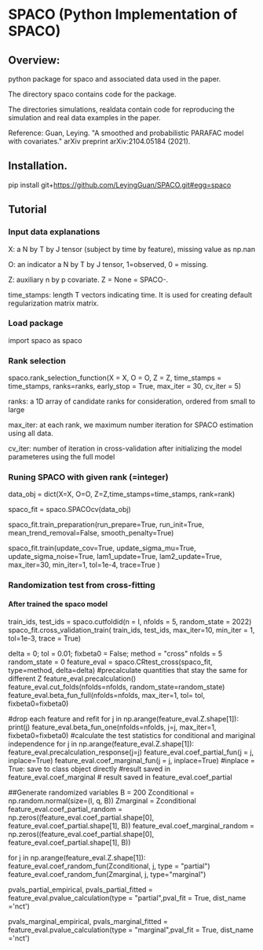 # SPACO (Python Implementation of SPACO)


## Overview:

python package for spaco and associated data used in the paper.

The directory spaco contains code for the package.

The directories simulations, realdata contain code for reproducing the simulation and real data examples in the paper.

Reference: Guan, Leying. "A smoothed and probabilistic PARAFAC model with covariates." arXiv preprint arXiv:2104.05184 (2021).

## Installation.

pip install git+https://github.com/LeyingGuan/SPACO.git#egg=spaco

## Tutorial
### Input data explanations
X: a N by T by J tensor (subject by time by feature), missing value as np.nan

O: an indicator a N by T by J tensor, 1=observed, 0 = missing.

Z: auxiliary n by p covariate. Z = None = SPACO-.

time_stamps: length T vectors indicating time. It is used for creating default regularization matrix matrix.

### Load package
import spaco as spaco

### Rank selection
spaco.rank_selection_function(X = X, O = O, Z = Z, time_stamps = time_stamps, ranks=ranks, early_stop = True,
                            max_iter = 30, cv_iter = 5)
                            
ranks: a  1D array of candidate ranks for consideration, ordered from small to large

max_iter: at each rank, we maximum number iteration for SPACO estimation using all data.

cv_iter: number of iteration in cross-validation after initializing the model parameteres using the full model

### Runing SPACO with given rank (=integer)
data_obj = dict(X=X, O=O, Z=Z,time_stamps=time_stamps, rank=rank)

spaco_fit = spaco.SPACOcv(data_obj)

spaco_fit.train_preparation(run_prepare=True,
                        run_init=True,
                        mean_trend_removal=False,
                        smooth_penalty=True)

spaco_fit.train(update_cov=True,
            update_sigma_mu=True,
            update_sigma_noise=True,
            lam1_update=True, lam2_update=True,
            max_iter=30, min_iter=1,
            tol=1e-4, trace=True
            )


### Randomization test from cross-fitting
#### After trained the spaco model
train_ids, test_ids = spaco.cutfoldid(n = I, nfolds = 5, random_state = 2022)
spaco_fit.cross_validation_train( train_ids,
                               test_ids,
                               max_iter=10,
                               min_iter = 1,
                               tol=1e-3,
                               trace = True)

delta = 0;
tol = 0.01;
fixbeta0 = False;
method = "cross"
nfolds = 5
random_state = 0
feature_eval = spaco.CRtest_cross(spaco_fit, type=method, delta=delta)
#precalculate quantities that stay the same for different Z
feature_eval.precalculation()
feature_eval.cut_folds(nfolds=nfolds, random_state=random_state)
feature_eval.beta_fun_full(nfolds=nfolds, max_iter=1, tol= tol, fixbeta0=fixbeta0)

#drop each feature and refit
for j in np.arange(feature_eval.Z.shape[1]):
    print(j)
    feature_eval.beta_fun_one(nfolds=nfolds, j=j, max_iter=1, fixbeta0=fixbeta0)
#calculate the test statistics for conditional and mariginal independence
for j in np.arange(feature_eval.Z.shape[1]):
    feature_eval.precalculation_response(j=j)
    feature_eval.coef_partial_fun(j = j, inplace=True)
    feature_eval.coef_marginal_fun(j = j, inplace=True)
    #inplace = True: save to class object directly
    #result saved in feature_eval.coef_marginal
    # result saved in feature_eval.coef_partial


##Generate randomized variables
B  = 200
Zconditional = np.random.normal(size=(I, q, B))
Zmarginal = Zconditional
feature_eval.coef_partial_random = np.zeros((feature_eval.coef_partial.shape[0],
                                             feature_eval.coef_partial.shape[1],
                                             B))
feature_eval.coef_marginal_random = np.zeros((feature_eval.coef_partial.shape[0],
                                             feature_eval.coef_partial.shape[1],
                                             B))

for j in np.arange(feature_eval.Z.shape[1]):
    feature_eval.coef_random_fun(Zconditional, j, type = "partial")
    feature_eval.coef_random_fun(Zmarginal, j, type="marginal")

pvals_partial_empirical, pvals_partial_fitted = \
    feature_eval.pvalue_calculation(type = "partial",pval_fit = True, dist_name ='nct')

pvals_marginal_empirical, pvals_marginal_fitted = \
    feature_eval.pvalue_calculation(type = "marginal",pval_fit = True, dist_name ='nct')
